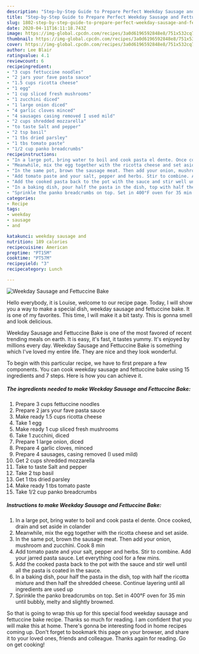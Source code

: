 ```yaml
---
description: "Step-by-Step Guide to Prepare Perfect Weekday Sausage and Fettuccine Bake"
title: "Step-by-Step Guide to Prepare Perfect Weekday Sausage and Fettuccine Bake"
slug: 1802-step-by-step-guide-to-prepare-perfect-weekday-sausage-and-fettuccine-bake
date: 2020-04-11T16:11:18.743Z
image: https://img-global.cpcdn.com/recipes/3a0d6196592848e8/751x532cq70/weekday-sausage-and-fettuccine-bake-recipe-main-photo.jpg
thumbnail: https://img-global.cpcdn.com/recipes/3a0d6196592848e8/751x532cq70/weekday-sausage-and-fettuccine-bake-recipe-main-photo.jpg
cover: https://img-global.cpcdn.com/recipes/3a0d6196592848e8/751x532cq70/weekday-sausage-and-fettuccine-bake-recipe-main-photo.jpg
author: Lee Blair
ratingvalue: 4.1
reviewcount: 6
recipeingredient:
- "3 cups fettuccine noodles"
- "2 jars your fave pasta sauce"
- "1.5 cups ricotta cheese"
- "1 egg"
- "1 cup sliced fresh mushrooms"
- "1 zucchini diced"
- "1 large onion diced"
- "4 garlic cloves minced"
- "4 sausages casing removed I used mild"
- "2 cups shredded mozzarella"
- "to taste Salt and pepper"
- "2 tsp basil"
- "1 tbs dried parsley"
- "1 tbs tomato paste"
- "1/2 cup panko breadcrumbs"
recipeinstructions:
- "In a large pot, bring water to boil and cook pasta el dente. Once cooked, drain and set aside in colander"
- "Meanwhile, mix the egg together with the ricotta cheese and set aside."
- "In the same pot, brown the sausage meat. Then add your onion, mushroom and zucchini. Cook 8 min"
- "Add tomato paste and your salt, pepper and herbs. Stir to combine. Add your jarred pasta sauce. Let everything cool for a few mins."
- "Add the cooked pasta back to the pot with the sauce and stir well until all the pasta is coated in the sauce."
- "In a baking dish, pour half the pasta in the dish, top with half the ricotta mixture and then half the shredded cheese. Continue layering until all ingredients are used up"
- "Sprinkle the panko breadcrumbs on top. Set in 400°F oven for 35 min until bubbly, melty and slightly browned."
categories:
- Recipe
tags:
- weekday
- sausage
- and

katakunci: weekday sausage and 
nutrition: 189 calories
recipecuisine: American
preptime: "PT15M"
cooktime: "PT57M"
recipeyield: "3"
recipecategory: Lunch

---
```



![Weekday Sausage and Fettuccine Bake](https://img-global.cpcdn.com/recipes/3a0d6196592848e8/751x532cq70/weekday-sausage-and-fettuccine-bake-recipe-main-photo.jpg)

Hello everybody, it is Louise, welcome to our recipe page. Today, I will show you a way to make a special dish, weekday sausage and fettuccine bake. It is one of my favorites. This time, I will make it a bit tasty. This is gonna smell and look delicious.



Weekday Sausage and Fettuccine Bake is one of the most favored of recent trending meals on earth. It is easy, it's fast, it tastes yummy. It's enjoyed by millions every day. Weekday Sausage and Fettuccine Bake is something which I've loved my entire life. They are nice and they look wonderful.


To begin with this particular recipe, we have to first prepare a few components. You can cook weekday sausage and fettuccine bake using 15 ingredients and 7 steps. Here is how you can achieve it.

<!--inarticleads1-->

##### The ingredients needed to make Weekday Sausage and Fettuccine Bake:

1. Prepare 3 cups fettuccine noodles
1. Prepare 2 jars your fave pasta sauce
1. Make ready 1.5 cups ricotta cheese
1. Take 1 egg
1. Make ready 1 cup sliced fresh mushrooms
1. Take 1 zucchini, diced
1. Prepare 1 large onion, diced
1. Prepare 4 garlic cloves, minced
1. Prepare 4 sausages, casing removed (I used mild)
1. Get 2 cups shredded mozzarella
1. Take to taste Salt and pepper
1. Take 2 tsp basil
1. Get 1 tbs dried parsley
1. Make ready 1 tbs tomato paste
1. Take 1/2 cup panko breadcrumbs




<!--inarticleads2-->

##### Instructions to make Weekday Sausage and Fettuccine Bake:

1. In a large pot, bring water to boil and cook pasta el dente. Once cooked, drain and set aside in colander
1. Meanwhile, mix the egg together with the ricotta cheese and set aside.
1. In the same pot, brown the sausage meat. Then add your onion, mushroom and zucchini. Cook 8 min
1. Add tomato paste and your salt, pepper and herbs. Stir to combine. Add your jarred pasta sauce. Let everything cool for a few mins.
1. Add the cooked pasta back to the pot with the sauce and stir well until all the pasta is coated in the sauce.
1. In a baking dish, pour half the pasta in the dish, top with half the ricotta mixture and then half the shredded cheese. Continue layering until all ingredients are used up
1. Sprinkle the panko breadcrumbs on top. Set in 400°F oven for 35 min until bubbly, melty and slightly browned.




So that is going to wrap this up for this special food weekday sausage and fettuccine bake recipe. Thanks so much for reading. I am confident that you will make this at home. There's gonna be interesting food in home recipes coming up. Don't forget to bookmark this page on your browser, and share it to your loved ones, friends and colleague. Thanks again for reading. Go on get cooking!
